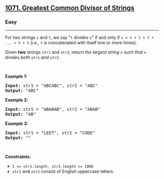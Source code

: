 <h2><a href="https://leetcode.com/problems/greatest-common-divisor-of-strings/">1071. Greatest Common Divisor of Strings</a></h2><h3>Easy</h3>
<hr><p>For two strings <code>s</code> and <code>t</code>, we say "<code>t</code> divides <code>s</code>" if and only if <code>s = t + t + t + ... + t + t</code> (i.e., <code>t</code> is concatenated with itself one or more times).</p>

<p>Given <strong>two</strong> strings <code>str1</code> and <code>str2</code>, return <em>the largest string</em> <code>x</code> <em>such that</em> <code>x</code> <em>divides both</em> <code>str1</code> <em>and</em> <code>str2</code>.</p>

<p>&nbsp;</p>
<p><strong class="example">Example 1:</strong></p>
<pre>
<strong>Input:</strong> str1 = "ABCABC", str2 = "ABC"
<strong>Output:</strong> "ABC"
</pre>

<p><strong class="example">Example 2:</strong></p>

<pre>
<strong>Input:</strong> str1 = "ABABAB", str2 = "ABAB"
<strong>Output:</strong> "AB"
</pre>

<p><strong class="example">Example 3:</strong></p>

<pre>
<strong>Input:</strong> str1 = "LEET", str2 = "CODE"
<strong>Output:</strong> ""
</pre>

<p>&nbsp;</p>
<p><strong>Constraints:</strong></p>

<ul>
	<li><code>1 <= str1.length, str2.length <= 1000</code></li>
	<li><code>str1</code> and <code>str2</code> consist of English uppercase letters.</li>
</ul>
